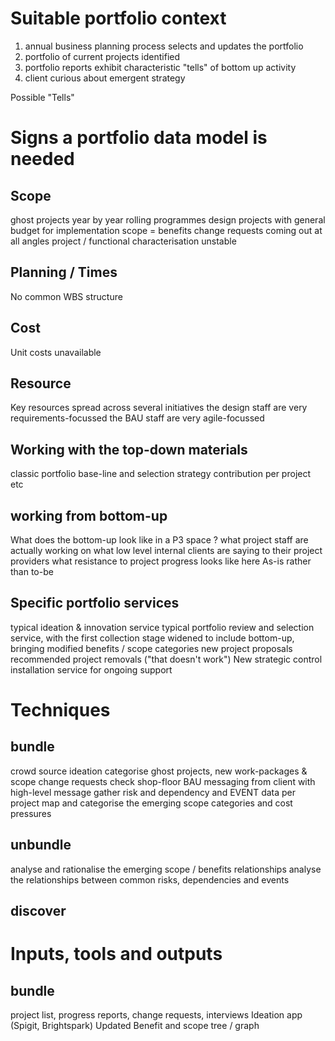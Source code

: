 

# Suitable portfolio context
1. annual business planning process selects and updates the portfolio
2. portfolio of current projects identified
3. portfolio reports exhibit characteristic "tells" of bottom up activity 
4. client curious about emergent strategy

Possible "Tells" 

# Signs a portfolio data model is needed

## Scope
ghost projects
year by year rolling programmes
design projects with general budget for implementation
scope = benefits
change requests coming out at all angles
project / functional characterisation unstable

## Planning / Times
No common WBS structure

## Cost
Unit costs unavailable

## Resource
Key resources spread across several initiatives
the design staff are very requirements-focussed
the BAU staff are very agile-focussed

## Working with the top-down materials

classic portfolio base-line and selection
strategy contribution per project etc

## working from bottom-up
What does the bottom-up look like in a P3 space ?
what project staff are actually working on
what low level internal clients are saying to their project providers
what resistance to project progress looks like here
As-is rather than to-be

## Specific portfolio services

typical ideation & innovation service
typical portfolio review and selection service, with the first collection stage widened to include bottom-up, bringing
modified benefits / scope categories
new project proposals
recommended project removals ("that doesn't work")
New strategic control installation service for ongoing support

# Techniques
## bundle
crowd source ideation
categorise ghost projects, new work-packages & scope change requests
check shop-floor BAU messaging from client with high-level message
gather risk and dependency and EVENT data per project
map and categorise the emerging scope categories and cost pressures
## unbundle
analyse and rationalise the emerging scope / benefits relationships
analyse the relationships between common risks, dependencies and events
## discover

# Inputs, tools and outputs
## bundle
project list, progress reports, change requests, interviews
Ideation app (Spigit, Brightspark)
Updated Benefit and scope tree / graph

